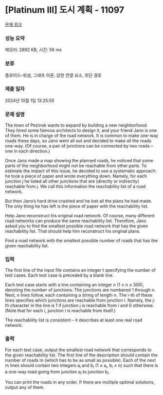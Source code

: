 # [Platinum III] 도시 계획 - 11097 

[문제 링크](https://www.acmicpc.net/problem/11097) 

### 성능 요약

메모리: 2892 KB, 시간: 56 ms

### 분류

플로이드–워셜, 그래프 이론, 강한 연결 요소, 최단 경로

### 제출 일자

2024년 10월 1일 13:25:55

### 문제 설명

<p>The town of Pezinok wants to expand by building a new neighborhood. They hired some famous architects to design it, and your friend Jano is one of them. He is in charge of the road network. It is common to make one-way roads these days, so Jano went all out and decided to make all the roads one-way. (Of course, a pair of junctions can be connected by two roads – one in each direction.)</p>

<p>Once Jano made a map showing the planned roads, he noticed that some parts of the neighborhood might not be reachable from other parts. To estimate the impact of this issue, he decided to use a systematic approach: he took a piece of paper and wrote everything down. Namely, for each junction j he listed all other junctions that are (directly or indirectly) reachable from j. We call this information the reachability list of a road network.</p>

<p>But then Jano’s hard drive crashed and he lost all the plans he had made. The only thing he has left is the piece of paper with the reachability list.</p>

<p>Help Jano reconstruct his original road network. Of course, many different road networks can produce the same reachability list. Therefore, Jano asked you to find the smallest possible road network that has the given reachability list. That should help him reconstruct his original plans.</p>

<p>Find a road network with the smallest possible number of roads that has the given reachability list.</p>

### 입력 

 <p>The first line of the input file contains an integer t specifying the number of test cases. Each test case is preceded by a blank line.</p>

<p>Each test case starts with a line containing an integer n (1 ≤ n ≤ 300), denoting the number of junctions. The junctions are numbered 1 through n. Next, n lines follow, each containing a string of length n. The i-th of these lines specifies which junctions are reachable from junction i. Namely, the j-th character in the line is 1 if junction j is reachable from i and 0 otherwise. (Note that for each i, junction i is reachable from itself.)</p>

<p>The reachability list is consistent – it describes at least one real road network.</p>

### 출력 

 <p>For each test case, output the smallest road network that corresponds to the given reachability list. The first line of the description should contain the number of roads m (which has to be as small as possible). Each of the next m lines should contain two integers a<sub>i</sub> and b<sub>i</sub> (1 ≤ a<sub>i</sub>, b<sub>i</sub> ≤ n) such that there is a one-way road going from junction a<sub>i</sub> to junction b<sub>i</sub>.</p>

<p>You can print the roads in any order. If there are multiple optimal solutions, output any of them.</p>

